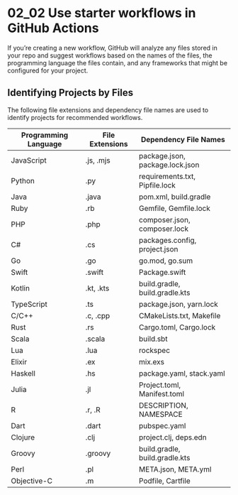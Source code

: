 # 02_02 Use starter workflows in GitHub Actions
If you’re creating a new workflow, GitHub will analyze any files stored in your repo and suggest workflows based on the names of the files, the programming language the files contain, and any frameworks that might be configured for your project.

## Identifying Projects by Files
The following file extensions and dependency file names are used to identify projects for recommended workflows.

| Programming Language | File Extensions | Dependency File Names          |
|----------------------|-----------------|--------------------------------|
| JavaScript           | .js, .mjs       | package.json, package.lock.json|
| Python               | .py             | requirements.txt, Pipfile.lock |
| Java                 | .java           | pom.xml, build.gradle          |
| Ruby                 | .rb             | Gemfile, Gemfile.lock          |
| PHP                  | .php            | composer.json, composer.lock   |
| C#                   | .cs             | packages.config, project.json  |
| Go                   | .go             | go.mod, go.sum                 |
| Swift                | .swift          | Package.swift                  |
| Kotlin               | .kt, .kts       | build.gradle, build.gradle.kts |
| TypeScript           | .ts             | package.json, yarn.lock        |
| C/C++                | .c, .cpp        | CMakeLists.txt, Makefile       |
| Rust                 | .rs             | Cargo.toml, Cargo.lock         |
| Scala                | .scala          | build.sbt                      |
| Lua                  | .lua            | rockspec                       |
| Elixir               | .ex             | mix.exs                        |
| Haskell              | .hs             | package.yaml, stack.yaml       |
| Julia                | .jl             | Project.toml, Manifest.toml    |
| R                    | .r, .R          | DESCRIPTION, NAMESPACE         |
| Dart                 | .dart           | pubspec.yaml                   |
| Clojure              | .clj            | project.clj, deps.edn          |
| Groovy               | .groovy         | build.gradle, build.gradle.kts |
| Perl                 | .pl             | META.json, META.yml            |
| Objective-C          | .m              | Podfile, Cartfile              |

